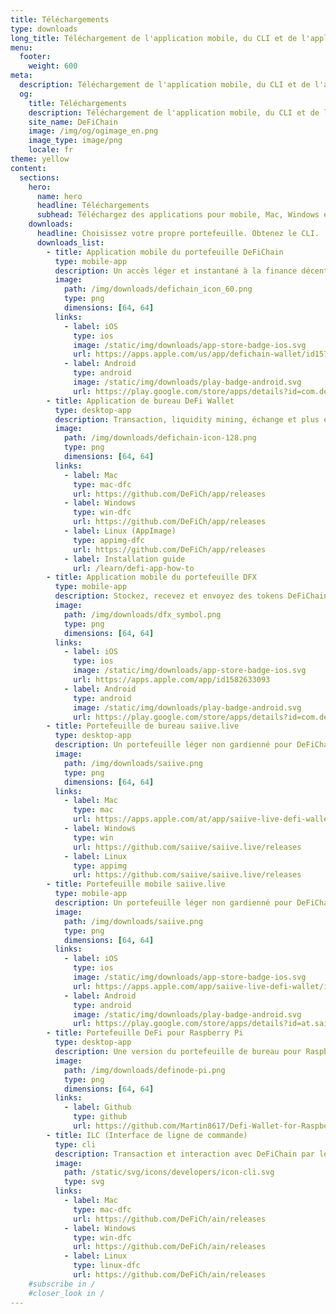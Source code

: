 ```yaml
---
title: Téléchargements
type: downloads
long_title: Téléchargement de l'application mobile, du CLI et de l'application de bureau de DeFiChain pour Mac, Windows et Linux.
menu:
  footer:
    weight: 600
meta:
  description: Téléchargement de l'application mobile, du CLI et de l'application de bureau de DeFiChain pour Mac, Windows et Linux.
  og:
    title: Téléchargements
    description: Téléchargement de l'application mobile, du CLI et de l'application de bureau de DeFiChain pour Mac, Windows et Linux.
    site_name: DeFiChain
    image: /img/og/ogimage_en.png
    image_type: image/png
    locale: fr
theme: yellow
content:
  sections:
    hero:
      name: hero
      headline: Téléchargements
      subhead: Téléchargez des applications pour mobile, Mac, Windows et Linux.
    downloads:
      headline: Choisissez votre propre portefeuille. Obtenez le CLI.
      downloads_list:
        - title: Application mobile du portefeuille DeFiChain
          type: mobile-app
          description: Un accès léger et instantané à la finance décentralisée sur Bitcoin, en quelques clics.
          image:
            path: /img/downloads/defichain_icon_60.png
            type: png
            dimensions: [64, 64]
          links:
            - label: iOS
              type: ios
              image: /static/img/downloads/app-store-badge-ios.svg
              url: https://apps.apple.com/us/app/defichain-wallet/id1572472820
            - label: Android
              type: android
              image: /static/img/downloads/play-badge-android.svg
              url: https://play.google.com/store/apps/details?id=com.defichain.app
        - title: Application de bureau DeFi Wallet
          type: desktop-app
          description: Transaction, liquidity mining, échange et plus encore avec l'application portefeuille complète et entièrement décentralisée. Nœud complet inclus.
          image:
            path: /img/downloads/defichain-icon-128.png
            type: png
            dimensions: [64, 64]
          links:
            - label: Mac
              type: mac-dfc
              url: https://github.com/DeFiCh/app/releases
            - label: Windows
              type: win-dfc
              url: https://github.com/DeFiCh/app/releases
            - label: Linux (AppImage)
              type: appimg-dfc
              url: https://github.com/DeFiCh/app/releases
            - label: Installation guide
              url: /learn/defi-app-how-to
        - title: Application mobile du portefeuille DFX
          type: mobile-app
          description: Stockez, recevez et envoyez des tokens DeFiChain avec une simplicité et une sécurité maximales, à partir de votre mobile.
          image:
            path: /img/downloads/dfx_symbol.png
            type: png
            dimensions: [64, 64]
          links:
            - label: iOS
              type: ios
              image: /static/img/downloads/app-store-badge-ios.svg
              url: https://apps.apple.com/app/id1582633093
            - label: Android
              type: android
              image: /static/img/downloads/play-badge-android.svg
              url: https://play.google.com/store/apps/details?id=com.defichain.app.dfx
        - title: Portefeuille de bureau saiive.live
          type: desktop-app
          description: Un portefeuille léger non gardienné pour DeFiChain de et pour la communauté.
          image:
            path: /img/downloads/saiive.png
            type: png
            dimensions: [64, 64]
          links:
            - label: Mac
              type: mac
              url: https://apps.apple.com/at/app/saiive-live-defi-wallet/id1588945201?l=en
            - label: Windows
              type: win
              url: https://github.com/saiive/saiive.live/releases
            - label: Linux
              type: appimg
              url: https://github.com/saiive/saiive.live/releases
        - title: Portefeuille mobile saiive.live
          type: mobile-app
          description: Un portefeuille léger non gardienné pour DeFiChain de et pour la communauté.
          image:
            path: /img/downloads/saiive.png
            type: png
            dimensions: [64, 64]
          links:
            - label: iOS
              type: ios
              image: /static/img/downloads/app-store-badge-ios.svg
              url: https://apps.apple.com/app/saiive-live-defi-wallet/id1588945201
            - label: Android
              type: android
              image: /static/img/downloads/play-badge-android.svg
              url: https://play.google.com/store/apps/details?id=at.saiive.live
        - title: Portefeuille DeFi pour Raspberry Pi
          type: desktop-app
          description: Une version du portefeuille de bureau pour Raspberry Pi 4B 4Go avec Raspberry Pi OS (32-Bit) officiel.
          image:
            path: /img/downloads/definode-pi.png
            type: png
            dimensions: [64, 64]
          links:
            - label: Github
              type: github
              url: https://github.com/Martin8617/Defi-Wallet-for-Raspberry-Pi
        - title: ILC (Interface de ligne de commande)
          type: cli
          description: Transaction et interaction avec DeFiChain par le biais d'une interface de ligne de commande. Nœud complet inclus.
          image:
            path: /static/svg/icons/developers/icon-cli.svg
            type: svg
          links:
            - label: Mac
              type: mac-dfc
              url: https://github.com/DeFiCh/ain/releases
            - label: Windows
              type: win-dfc
              url: https://github.com/DeFiCh/ain/releases
            - label: Linux
              type: linux-dfc
              url: https://github.com/DeFiCh/ain/releases
    #subscribe in /
    #closer_look in /
---
```


